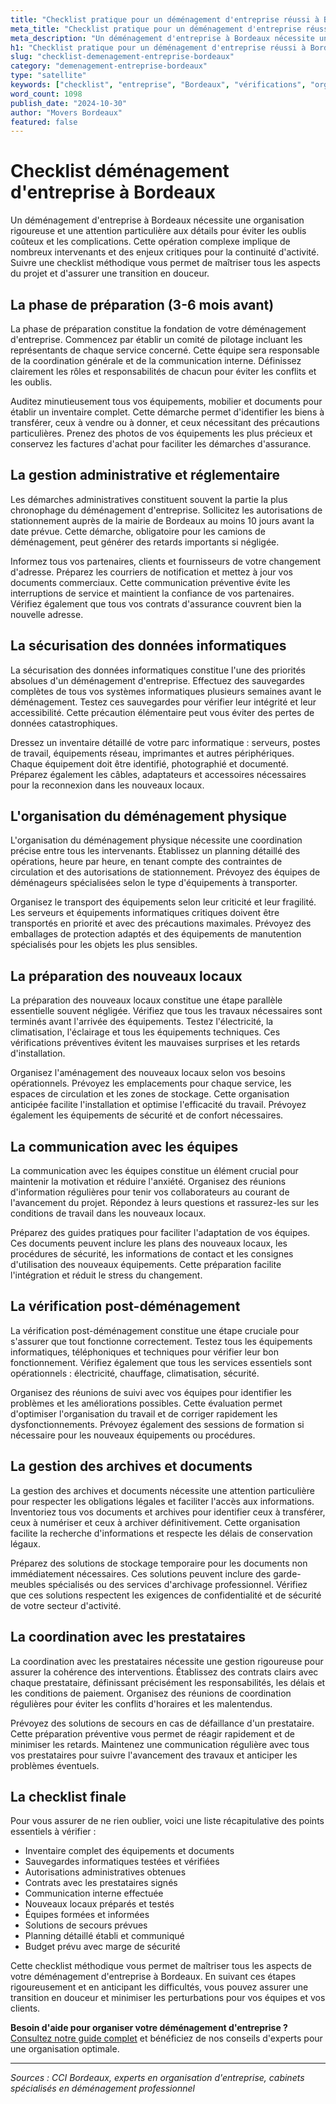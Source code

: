 ```yaml
---
title: "Checklist pratique pour un déménagement d'entreprise réussi à Bordeaux"
meta_title: "Checklist pratique pour un déménagement d'entreprise réussi à Bordeaux"
meta_description: "Un déménagement d'entreprise à Bordeaux nécessite une organisation rigoureuse et une attention particulière aux détails pour éviter les oublis coûteux."
h1: "Checklist pratique pour un déménagement d'entreprise réussi à Bordeaux"
slug: "checklist-demenagement-entreprise-bordeaux"
category: "demenagement-entreprise-bordeaux"
type: "satellite"
keywords: ["checklist", "entreprise", "Bordeaux", "vérifications", "organisation"]
word_count: 1098
publish_date: "2024-10-30"
author: "Movers Bordeaux"
featured: false
---
```



# Checklist déménagement d'entreprise à Bordeaux

Un déménagement d'entreprise à Bordeaux nécessite une organisation rigoureuse et une attention particulière aux détails pour éviter les oublis coûteux et les complications. Cette opération complexe implique de nombreux intervenants et des enjeux critiques pour la continuité d'activité. Suivre une checklist méthodique vous permet de maîtriser tous les aspects du projet et d'assurer une transition en douceur.

## La phase de préparation (3-6 mois avant)

La phase de préparation constitue la fondation de votre déménagement d'entreprise. Commencez par établir un comité de pilotage incluant les représentants de chaque service concerné. Cette équipe sera responsable de la coordination générale et de la communication interne. Définissez clairement les rôles et responsabilités de chacun pour éviter les conflits et les oublis.

Auditez minutieusement tous vos équipements, mobilier et documents pour établir un inventaire complet. Cette démarche permet d'identifier les biens à transférer, ceux à vendre ou à donner, et ceux nécessitant des précautions particulières. Prenez des photos de vos équipements les plus précieux et conservez les factures d'achat pour faciliter les démarches d'assurance.

## La gestion administrative et réglementaire

Les démarches administratives constituent souvent la partie la plus chronophage du déménagement d'entreprise. Sollicitez les autorisations de stationnement auprès de la mairie de Bordeaux au moins 10 jours avant la date prévue. Cette démarche, obligatoire pour les camions de déménagement, peut générer des retards importants si négligée.

Informez tous vos partenaires, clients et fournisseurs de votre changement d'adresse. Préparez les courriers de notification et mettez à jour vos documents commerciaux. Cette communication préventive évite les interruptions de service et maintient la confiance de vos partenaires. Vérifiez également que tous vos contrats d'assurance couvrent bien la nouvelle adresse.

## La sécurisation des données informatiques

La sécurisation des données informatiques constitue l'une des priorités absolues d'un déménagement d'entreprise. Effectuez des sauvegardes complètes de tous vos systèmes informatiques plusieurs semaines avant le déménagement. Testez ces sauvegardes pour vérifier leur intégrité et leur accessibilité. Cette précaution élémentaire peut vous éviter des pertes de données catastrophiques.

Dressez un inventaire détaillé de votre parc informatique : serveurs, postes de travail, équipements réseau, imprimantes et autres périphériques. Chaque équipement doit être identifié, photographié et documenté. Préparez également les câbles, adaptateurs et accessoires nécessaires pour la reconnexion dans les nouveaux locaux.

## L'organisation du déménagement physique

L'organisation du déménagement physique nécessite une coordination précise entre tous les intervenants. Établissez un planning détaillé des opérations, heure par heure, en tenant compte des contraintes de circulation et des autorisations de stationnement. Prévoyez des équipes de déménageurs spécialisées selon le type d'équipements à transporter.

Organisez le transport des équipements selon leur criticité et leur fragilité. Les serveurs et équipements informatiques critiques doivent être transportés en priorité et avec des précautions maximales. Prévoyez des emballages de protection adaptés et des équipements de manutention spécialisés pour les objets les plus sensibles.

## La préparation des nouveaux locaux

La préparation des nouveaux locaux constitue une étape parallèle essentielle souvent négligée. Vérifiez que tous les travaux nécessaires sont terminés avant l'arrivée des équipements. Testez l'électricité, la climatisation, l'éclairage et tous les équipements techniques. Ces vérifications préventives évitent les mauvaises surprises et les retards d'installation.

Organisez l'aménagement des nouveaux locaux selon vos besoins opérationnels. Prévoyez les emplacements pour chaque service, les espaces de circulation et les zones de stockage. Cette organisation anticipée facilite l'installation et optimise l'efficacité du travail. Prévoyez également les équipements de sécurité et de confort nécessaires.

## La communication avec les équipes

La communication avec les équipes constitue un élément crucial pour maintenir la motivation et réduire l'anxiété. Organisez des réunions d'information régulières pour tenir vos collaborateurs au courant de l'avancement du projet. Répondez à leurs questions et rassurez-les sur les conditions de travail dans les nouveaux locaux.

Préparez des guides pratiques pour faciliter l'adaptation de vos équipes. Ces documents peuvent inclure les plans des nouveaux locaux, les procédures de sécurité, les informations de contact et les consignes d'utilisation des nouveaux équipements. Cette préparation facilite l'intégration et réduit le stress du changement.

## La vérification post-déménagement

La vérification post-déménagement constitue une étape cruciale pour s'assurer que tout fonctionne correctement. Testez tous les équipements informatiques, téléphoniques et techniques pour vérifier leur bon fonctionnement. Vérifiez également que tous les services essentiels sont opérationnels : électricité, chauffage, climatisation, sécurité.

Organisez des réunions de suivi avec vos équipes pour identifier les problèmes et les améliorations possibles. Cette évaluation permet d'optimiser l'organisation du travail et de corriger rapidement les dysfonctionnements. Prévoyez également des sessions de formation si nécessaire pour les nouveaux équipements ou procédures.

## La gestion des archives et documents

La gestion des archives et documents nécessite une attention particulière pour respecter les obligations légales et faciliter l'accès aux informations. Inventoriez tous vos documents et archives pour identifier ceux à transférer, ceux à numériser et ceux à archiver définitivement. Cette organisation facilite la recherche d'informations et respecte les délais de conservation légaux.

Préparez des solutions de stockage temporaire pour les documents non immédiatement nécessaires. Ces solutions peuvent inclure des garde-meubles spécialisés ou des services d'archivage professionnel. Vérifiez que ces solutions respectent les exigences de confidentialité et de sécurité de votre secteur d'activité.

## La coordination avec les prestataires

La coordination avec les prestataires nécessite une gestion rigoureuse pour assurer la cohérence des interventions. Établissez des contrats clairs avec chaque prestataire, définissant précisément les responsabilités, les délais et les conditions de paiement. Organisez des réunions de coordination régulières pour éviter les conflits d'horaires et les malentendus.

Prévoyez des solutions de secours en cas de défaillance d'un prestataire. Cette préparation préventive vous permet de réagir rapidement et de minimiser les retards. Maintenez une communication régulière avec tous vos prestataires pour suivre l'avancement des travaux et anticiper les problèmes éventuels.

## La checklist finale

Pour vous assurer de ne rien oublier, voici une liste récapitulative des points essentiels à vérifier :

- Inventaire complet des équipements et documents
- Sauvegardes informatiques testées et vérifiées
- Autorisations administratives obtenues
- Contrats avec les prestataires signés
- Communication interne effectuée
- Nouveaux locaux préparés et testés
- Équipes formées et informées
- Solutions de secours prévues
- Planning détaillé établi et communiqué
- Budget prévu avec marge de sécurité

Cette checklist méthodique vous permet de maîtriser tous les aspects de votre déménagement d'entreprise à Bordeaux. En suivant ces étapes rigoureusement et en anticipant les difficultés, vous pouvez assurer une transition en douceur et minimiser les perturbations pour vos équipes et vos clients.

**Besoin d'aide pour organiser votre déménagement d'entreprise ?** [Consultez notre guide complet](/blog/devis/guide) et bénéficiez de nos conseils d'experts pour une organisation optimale.

---

*Sources : CCI Bordeaux, experts en organisation d'entreprise, cabinets spécialisés en déménagement professionnel*

